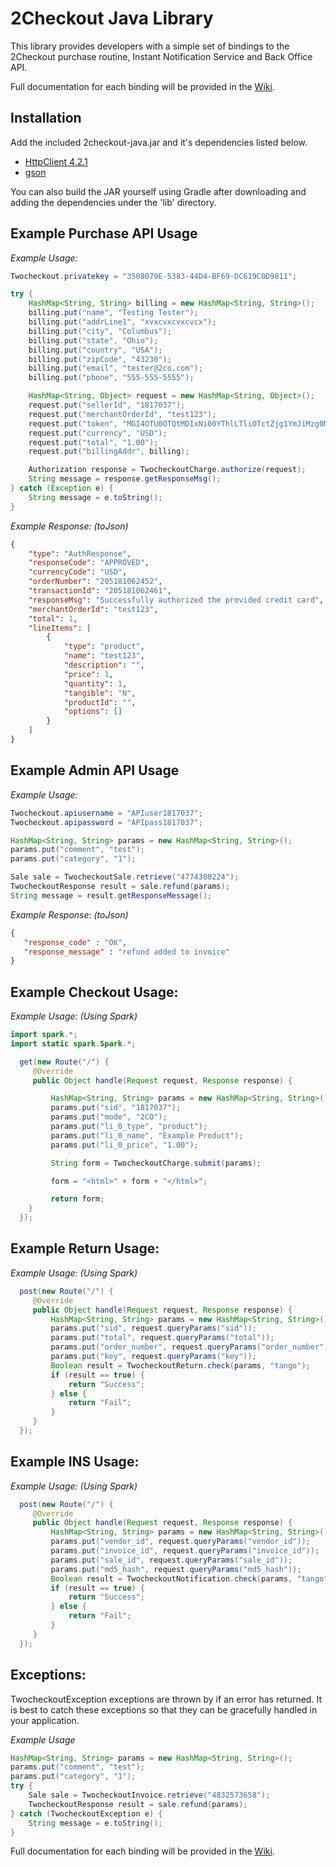 2Checkout Java Library
=====================

This library provides developers with a simple set of bindings to the 2Checkout purchase routine, Instant Notification Service and Back Office API.

Full documentation for each binding will be provided in the [Wiki](https://github.com/2checkout/2checkout-java/wiki).

Installation
------------

Add the included 2checkout-java.jar and it's dependencies listed below.
* [HttpClient 4.2.1](http://hc.apache.org/downloads.cgi)
* [gson](http://code.google.com/p/google-gson/)

You can also build the JAR yourself using Gradle after downloading and adding the dependencies under the 'lib' directory.


Example Purchase API Usage
-----------------

*Example Usage:*

```java
Twocheckout.privatekey = "3508079E-5383-44D4-BF69-DC619C0D9811";

try {
    HashMap<String, String> billing = new HashMap<String, String>();
    billing.put("name", "Testing Tester");
    billing.put("addrLine1", "xvxcvxcvxcvcx");
    billing.put("city", "Columbus");
    billing.put("state", "Ohio");
    billing.put("country", "USA");
    billing.put("zipCode", "43230");
    billing.put("email", "tester@2co.com");
    billing.put("phone", "555-555-5555");

    HashMap<String, Object> request = new HashMap<String, Object>();
    request.put("sellerId", "1817037");
    request.put("merchantOrderId", "test123");
    request.put("token", "MGI4OTU0OTQtMDIxNi00YThlLTliOTctZjg1YmJiMzg0MjA3");
    request.put("currency", "USD");
    request.put("total", "1.00");
    request.put("billingAddr", billing);

    Authorization response = TwocheckoutCharge.authorize(request);
    String message = response.getResponseMsg();
} catch (Exception e) {
    String message = e.toString();
}
```

*Example Response: (toJson)*

```json
{
    "type": "AuthResponse",
    "responseCode": "APPROVED",
    "currencyCode": "USD",
    "orderNumber": "205181062452",
    "transactionId": "205181062461",
    "responseMsg": "Successfully authorized the provided credit card",
    "merchantOrderId": "test123",
    "total": 1,
    "lineItems": [
        {
            "type": "product",
            "name": "test123",
            "description": "",
            "price": 1,
            "quantity": 1,
            "tangible": "N",
            "productId": "",
            "options": []
        }
    ]
}
```


Example Admin API Usage
-----------------

*Example Usage:*

```java
Twocheckout.apiusername = "APIuser1817037";
Twocheckout.apipassword = "APIpass1817037";

HashMap<String, String> params = new HashMap<String, String>();
params.put("comment", "test");
params.put("category", "1");

Sale sale = TwocheckoutSale.retrieve("4774380224");
TwocheckoutResponse result = sale.refund(params);
String message = result.getResponseMessage();
```

*Example Response: (toJson)*

```json
{
   "response_code" : "OK",
   "response_message" : "refund added to invoice"
}
```

Example Checkout Usage:
-----------------------

*Example Usage:* _(Using Spark)_

```java
import spark.*;
import static spark.Spark.*;

  get(new Route("/") {
     @Override
     public Object handle(Request request, Response response) {

         HashMap<String, String> params = new HashMap<String, String>();
         params.put("sid", "1817037");
         params.put("mode", "2CO");
         params.put("li_0_type", "product");
         params.put("li_0_name", "Example Product");
         params.put("li_0_price", "1.00");

         String form = TwocheckoutCharge.submit(params);

         form = "<html>" + form + "</html>";

         return form;
    }
  });
```

Example Return Usage:
---------------------

*Example Usage:* _(Using Spark)_

```java
  post(new Route("/") {
     @Override
     public Object handle(Request request, Response response) {
         HashMap<String, String> params = new HashMap<String, String>();
         params.put("sid", request.queryParams("sid"));
         params.put("total", request.queryParams("total"));
         params.put("order_number", request.queryParams("order_number"));
         params.put("key", request.queryParams("key"));
         Boolean result = TwocheckoutReturn.check(params, "tango");
         if (result == true) {
             return "Success";
         } else {
             return "Fail";
         }
     }
  });
```

Example INS Usage:
------------------

*Example Usage:* _(Using Spark)_

```java
  post(new Route("/") {
     @Override
     public Object handle(Request request, Response response) {
         HashMap<String, String> params = new HashMap<String, String>();
         params.put("vendor_id", request.queryParams("vendor_id"));
         params.put("invoice_id", request.queryParams("invoice_id"));
         params.put("sale_id", request.queryParams("sale_id"));
         params.put("md5_hash", request.queryParams("md5_hash"));
         Boolean result = TwocheckoutNotification.check(params, "tango");
         if (result == true) {
             return "Success";
         } else {
             return "Fail";
         }
     }
  });
```

Exceptions:
-----------
TwocheckoutException exceptions are thrown by if an error has returned. It is best to catch these exceptions so that they can be gracefully handled in your application.

*Example Usage*

```java
HashMap<String, String> params = new HashMap<String, String>();
params.put("comment", "test");
params.put("category", "1");
try {
    Sale sale = TwocheckoutInvoice.retrieve("4832573658");
    TwocheckoutResponse result = sale.refund(params);
} catch (TwocheckoutException e) {
    String message = e.toString();
}
```

Full documentation for each binding will be provided in the [Wiki](https://github.com/2checkout/2checkout-java/wiki).
